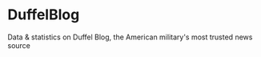 # DuffelBlog
Data &amp; statistics on Duffel Blog, the American military's most trusted news source
